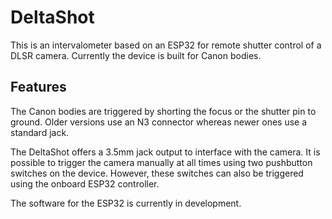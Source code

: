 # DeltaShot

This is an intervalometer based on an ESP32 for remote shutter control of a DLSR camera. Currently the device is built for Canon bodies.

## Features

The Canon bodies are triggered by shorting the focus or the shutter pin to ground. Older versions use an N3 connector whereas newer ones use a standard jack.

The DeltaShot offers a 3.5mm jack output to interface with the camera. It is possible to trigger the camera manually at all times using two pushbutton switches on the device. However, these switches can also be triggered using the onboard ESP32 controller.

The software for the ESP32 is currently in development.
